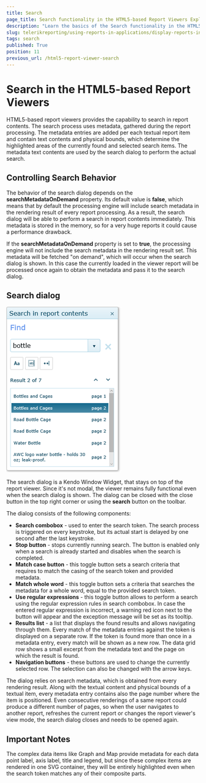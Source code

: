 ```yaml
---
title: Search
page_title: Search functionality in the HTML5-based Report Viewers Explained
description: "Learn the basics of the Search functionality in the HTML5-based Report Viewers in Telerik Reporting."
slug: telerikreporting/using-reports-in-applications/display-reports-in-applications/web-application/search
tags: search
published: True
position: 11
previous_url: /html5-report-viewer-search
---
```


# Search in the HTML5-based Report Viewers

HTML5-based report viewers provides the capability to search in report contents. The search process uses metadata, gathered during the report processing. The metadata entries are added per each textual report item and contain text contents and physical bounds, which determine the highlighted areas of the currently found and selected search items. The metadata text contents are used by the search dialog to perform the actual search.

## Controlling Search Behavior

The behavior of the search dialog depends on the __searchMetadataOnDemand__ property. Its default value is __false__, which means that by default the processing engine will include search metadata in the rendering result of every report processing. As a result, the search dialog will be able to perform a search in report contents immediately. This metadata is stored in the memory, so for a very huge reports it could cause a performance drawback.

If the __searchMetadataOnDemand__ property is set to __true__, the processing engine will not include the search metadata in the rendering result set. This metadata will be fetched "on demand", which will occur when the search dialog is shown. In this case the currently loaded in the viewer report will be processed once again to obtain the metadata and pass it to the search dialog.

## Search dialog

![The search dialog in the Html5 Report Viewer showing 7 results found for the word bottle](images/HTML5ReportViewer/html5-viewer-search-dialog.png)

The search dialog is a Kendo Window Widget, that stays on top of the report viewer. Since it's not modal, the viewer remains fully functional even when the search dialog is shown. The dialog can be closed with the close button in the top right corner or using the __search__ button on the toolbar.

The dialog consists of the following components:

* __Search combobox__ - used to enter the search token. The search process is triggered on every keystroke, but its actual start is delayed by one second after the last keystroke.
* __Stop button__ - stops currently running search. The button is enabled only when a search is already started and disables when the search is completed.
* __Match case button__ - this toggle button sets a search criteria that requires to match the casing of the search token and provided metadata.
* __Match whole word__ - this toggle button sets a criteria that searches the metadata for a whole word, equal to the provided search token.
* __Use regular expressions__ - this toggle button allows to perform a search using the regular expression rules in search combobox. In case the entered regular expression is incorrect, a warning red icon next to the button will appear and the exception message will be set as its tooltip.
* __Results list__ - a list that displays the found results and allows navigating through them. Every match of the metadata entries against the token is displayed on a separate row. If the token is found more than once in a metadata entry, every match will be shown as a new row. The data grid row shows a small excerpt from the metadata text and the page on which the result is found.
* __Navigation buttons__ - these buttons are used to change the currently selected row. The selection can also be changed with the arrow keys.

The dialog relies on search metadata, which is obtained from every rendering result. Along with the textual content and physical bounds of a textual item, every metadata entry contains also the page number where the item is positioned. Even consecutive renderings of a same report could produce a different number of pages, so when the user navigates to another report, refreshes the current report or changes the report viewer's view mode, the search dialog closes and needs to be opened again.

## Important Notes

The complex data items like Graph and Map provide metadata for each data point label, axis label, title and legend, but since these complex items are rendered in one SVG container, they will be entirely highlighted even when the search token matches any of their composite parts.
